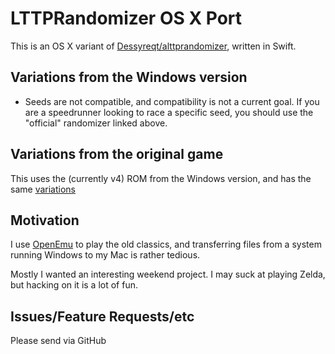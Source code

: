 # LTTPRandomizer OS X Port

This is an OS X variant of [Dessyreqt/alttprandomizer](https://github.com/Dessyreqt/alttprandomizer), written in Swift.

## Variations from the Windows version

* Seeds are not compatible, and compatibility is not a current goal.
  If you are a speedrunner looking to race a specific seed, you should use the "official" randomizer linked above.

## Variations from the original game

This uses the (currently v4) ROM from the Windows version, and has the same [variations](https://github.com/Dessyreqt/alttprandomizer#differences-from-the-normal-game)

## Motivation

I use [OpenEmu](https://github.com/OpenEmu/OpenEmu) to play the old classics, and transferring files from a system running Windows to my Mac is rather tedious.

Mostly I wanted an interesting weekend project.
I may suck at playing Zelda, but hacking on it is a lot of fun.

## Issues/Feature Requests/etc

Please send via GitHub
